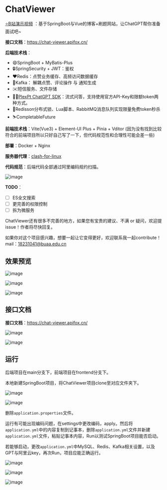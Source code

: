 # ChatViewer

[⭐B站演示视频](https://www.bilibili.com/video/BV18u411c7sz/?share_source=copy_web&vd_source=21cac58a94f918e40674f147fb0b2fc2) ：基于SpringBoot与Vue的博客+刷题网站，让ChatGPT帮你准备面试吧~

**接口文档**：https://chat-viewer.apifox.cn/

**后端技术栈**：

- 😄SpringBoot + MyBatis-Plus
- 🔒SpringSecurity + JWT：鉴权
- ❤Redis：点赞业务缓存、高频访问数据缓存
- 📃Kafka： 解耦点赞、评论操作 与 通知生成
- ✉️短信服务、文件存储 
- 🧚‍♂️[PlexPt ChatGPT SDK](https://github.com/PlexPt/chatgpt-java)：流式问答，支持使用官方API-Key和限额token两种方式。
- 🛒Redisson分布式锁、Lua脚本、RabbitMQ消息队列实现限量免费token秒杀
- ⛷️CompletableFuture

**前端技术栈**：Vite(Vue3) + Element-UI Plus + Pinia + Vditor (因为没有找到比较符合的前端项目所以只好自己写了一下，但代码规范性和合理性可能会差一些)

**部署**：Docker + Nginx

**服务器代理**：[clash-for-linux](https://github.com/wanhebin/clash-for-linux)

**代码规范**：后端代码全部通过阿里编码规约扫描。

![image](https://github.com/houqingying/ChatViewer/assets/59137245/77f83c9a-a958-4395-abe3-e95f5734a4b7)


**TODO**：

- [ ] ES全文搜索
- [ ] 更完善的权限控制
- [ ] 拆为微服务

ChatViewer还有很多不完善的地方，如果您有宝贵的建议、不满 or 疑问，欢迎提issue！作者将尽快回复。

如果你对这个项目感兴趣，想要一起让它变得更好，欢迎联系我一起contribute！mail：18231041@buaa.edu.cn

## 效果预览

![image](https://github.com/houqingying/ChatViewer/assets/59137245/f7121bad-d7cc-4444-ab15-53c390e41320)


![image](https://github.com/houqingying/ChatViewer/assets/59137245/c50d2e7c-0555-4e49-845f-fc0c11d110f1)


![image](https://github.com/houqingying/ChatViewer/assets/59137245/b1976342-6af1-4aa2-850a-a37c68ffcbdd)


## 接口文档

**接口文档**：https://chat-viewer.apifox.cn/

![image](https://github.com/houqingying/ChatViewer/assets/59137245/7680c9eb-1043-4b50-9f5c-a5f07f3ab7f9)

![image](https://github.com/houqingying/ChatViewer/assets/59137245/1be3e81f-45ba-410f-a2b3-526b8f7a25da)



## 运行

后端项目在main分支下，前端项目在frontend分支下。

本地新建SpringBoot项目，将ChatViewer项目clone至对应文件夹下。

![image](https://github.com/houqingying/ChatViewer/assets/59137245/e2b42eeb-3cc3-4287-94fa-d53299865664)

![image](https://github.com/houqingying/ChatViewer/assets/59137245/a290956c-741c-450b-a8c4-7884e6eaaffe)



删除`application.properties`文件。

运行有可能出现编码问题，在settings中更改编码，apply。然后将`application.yml`中的内容复制到记事本，删除`application.yml`文件并新建`application.yml`文件，粘贴记事本内容，Run以测试SpringBoot项目能否启动。

若能够启动，更改`application.yml`中MySQL、Redis、Kafka相关设置，以及GPT与阿里云key，再次Run，项目应能正确运行。

![image](https://github.com/houqingying/ChatViewer/assets/59137245/1ae9346d-36f1-4682-af11-caf33c5c8d71)

![image](https://github.com/houqingying/ChatViewer/assets/59137245/254c9926-cb6f-42b7-89a2-f6ac1867905a)

![image](https://github.com/houqingying/ChatViewer/assets/59137245/9697567c-34fe-40a2-84bc-dfcafc427569)


